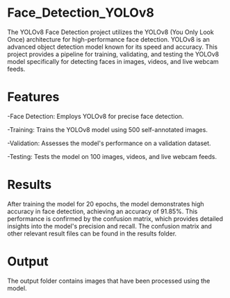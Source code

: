 # Face_Detection_YOLOv8

The YOLOv8 Face Detection project utilizes the YOLOv8 (You Only Look Once) architecture for high-performance face detection. YOLOv8 is an advanced object detection model known for its speed and accuracy. This project provides a pipeline for training, validating, and testing the YOLOv8 model specifically for detecting faces in images, videos, and live webcam feeds.

# Features
-Face Detection: Employs YOLOv8 for precise face detection.

-Training: Trains the YOLOv8 model using 500 self-annotated images.

-Validation: Assesses the model's performance on a validation dataset.

-Testing: Tests the model on 100 images, videos, and live webcam feeds.


# Results 
After training the model for 20 epochs, the model demonstrates high accuracy in face detection, achieving an accuracy of 91.85%. This performance is confirmed by the confusion matrix, which provides detailed insights into the model's precision and recall. The confusion matrix and other relevant result files can be found in the results folder.

# Output 
The output folder contains images that have been processed using the model.
